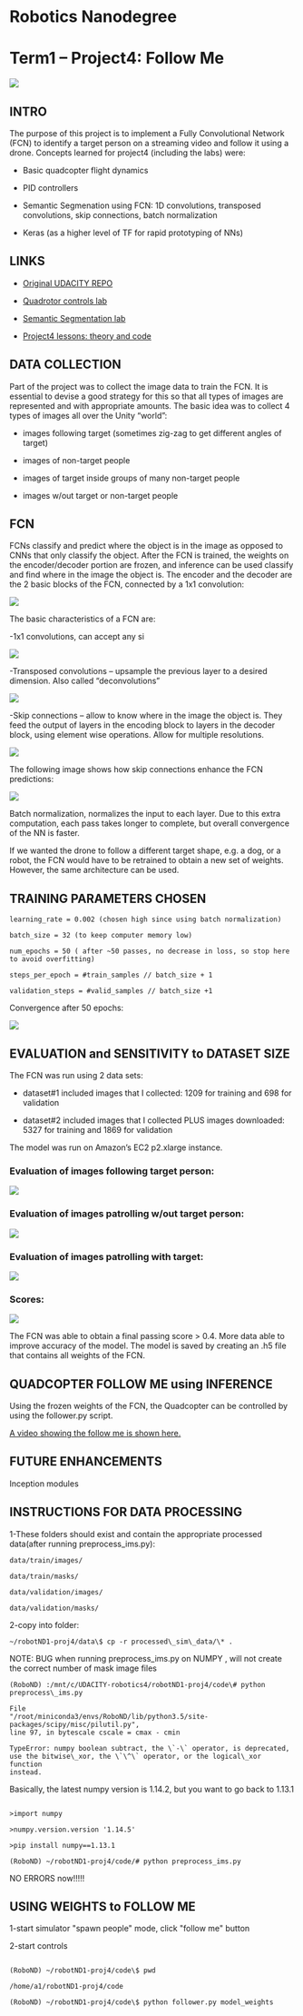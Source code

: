 # Robotics Nanodegree #

# Term1 – Project4: Follow Me #

![](./media/caudaz_followme_modelweights_720p_18to48sec_569x320p_10fps.gif)

## INTRO ##

The purpose of this project is to implement a Fully Convolutional
Network (FCN) to identify a target person on a streaming video and
follow it using a drone. Concepts learned for project4 (including the
labs) were:

* Basic quadcopter flight dynamics

* PID controllers

* Semantic Segmenation using FCN: 1D convolutions, transposed convolutions, skip connections, batch
normalization

* Keras (as a higher level of TF for rapid prototyping of NNs)

## LINKS ##

* [Original UDACITY REPO](https://github.com/udacity/RoboND-DeepLearning-Project)

* [Quadrotor controls lab](https://github.com/caudaz/robotND1-proj4_Quadrotor_PID)

* [Semantic Segmentation lab](https://github.com/caudaz/robotND1-proj4_Segmentation_Lab)

* [Project4 lessons: theory and code](https://github.com/caudaz/robotND1-proj4_exercises)

## DATA COLLECTION ##

Part of the project was to collect the image data to train the FCN. It
is essential to devise a good strategy for this so that all types of
images are represented and with appropriate amounts. The basic idea was
to collect 4 types of images all over the Unity “world”:

* images following target (sometimes zig-zag to get different angles of
target)

* images of non-target people

* images of target inside groups of many non-target people

* images w/out target or non-target people

## FCN ##

FCNs classify and predict where the object is in the image as opposed to
CNNs that only classify the object. After the FCN is trained, the
weights on the encoder/decoder portion are frozen, and inference can be
used classify and find where in the image the object is. The encoder and
the decoder are the 2 basic blocks of the FCN, connected by a 1x1
convolution:

![](./media/FCN_encoder_decoder.jpg)

The basic characteristics of a FCN are:

-1x1 convolutions, can accept any si

![](./media/1x1_convolution.jpg)

-Transposed convolutions – upsample the previous layer to a desired
dimension. Also called “deconvolutions”

![](./media/transposed_convolutions.jpg)

-Skip connections – allow to know where in the image the object is. They
feed the output of layers in the encoding block to layers in the decoder
block, using element wise operations. Allow for multiple resolutions.

![](./media/skip_connections.jpg)

The following image shows how skip connections enhance the FCN
predictions:

![](./media/FCN_comparison_vs_nonFCN.jpg)

Batch normalization, normalizes the input to each layer. Due to this
extra computation, each pass takes longer to complete, but overall
convergence of the NN is faster.

If we wanted the drone to follow a different target shape, e.g. a dog,
or a robot, the FCN would have to be retrained to obtain a new set of
weights. However, the same architecture can be used.

## TRAINING PARAMETERS CHOSEN ##

```
learning_rate = 0.002 (chosen high since using batch normalization)

batch_size = 32 (to keep computer memory low)

num_epochs = 50 ( after ~50 passes, no decrease in loss, so stop here
to avoid overfitting)

steps_per_epoch = #train_samples // batch_size + 1

validation_steps = #valid_samples // batch_size +1
```

Convergence after 50 epochs:

![](./media/model_training_epoch50.jpg)

## EVALUATION and SENSITIVITY to DATASET SIZE ##

The FCN was run using 2 data sets:

* dataset\#1 included images that I collected: 1209 for training and 698
for validation

* dataset\#2 included images that I collected PLUS images downloaded:
5327 for training and 1869 for validation

The model was run on Amazon’s EC2 p2.xlarge instance.

### Evaluation of images following target person: ###

![](./media/eval1.jpg)

### Evaluation of images patrolling w/out target person: ###

![](./media/eval2.jpg)

### Evaluation of images patrolling with target: ###

![](./media/eval3.jpg)

### Scores: ####

![](./media/scores.jpg)

The FCN was able to obtain a final passing score &gt; 0.4. More data
able to improve accuracy of the model. The model is saved by creating an
.h5 file that contains all weights of the FCN.

## QUADCOPTER FOLLOW ME using INFERENCE ##

Using the frozen weights of the FCN, the Quadcopter can be controlled by
using the follower.py script.

[A video showing the follow me is shown here.](./media/caudaz_followme_modelweights_720p.mp4)

## FUTURE ENHANCEMENTS ##

Inception modules

## INSTRUCTIONS FOR DATA PROCESSING ##

1-These folders should exist and contain the appropriate processed
data(after running preprocess\_ims.py):

```
data/train/images/

data/train/masks/

data/validation/images/

data/validation/masks/
```

2-copy into folder: 
```
~/robotND1-proj4/data\$ cp -r processed\_sim\_data/\* .
```

NOTE: BUG when running preprocess\_ims.py on NUMPY , will not create the
correct number of mask image files

```
(RoboND) :/mnt/c/UDACITY-robotics4/robotND1-proj4/code\# python
preprocess\_ims.py

File
"/root/miniconda3/envs/RoboND/lib/python3.5/site-packages/scipy/misc/pilutil.py",
line 97, in bytescale cscale = cmax - cmin

TypeError: numpy boolean subtract, the \`-\` operator, is deprecated,
use the bitwise\_xor, the \`\^\` operator, or the logical\_xor function
instead.
```

Basically, the latest numpy version is 1.14.2, but you want to go back
to 1.13.1
```

>import numpy

>numpy.version.version '1.14.5'

>pip install numpy==1.13.1

(RoboND) ~/robotND1-proj4/code/# python preprocess_ims.py
```

NO ERRORS now!!!!!

## USING WEIGHTS to FOLLOW ME ##

1-start simulator "spawn people" mode, click "follow me" button

2-start controls
```

(RoboND) ~/robotND1-proj4/code\$ pwd

/home/a1/robotND1-proj4/code

(RoboND) ~/robotND1-proj4/code\$ python follower.py model_weights
```

